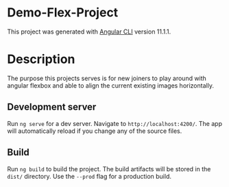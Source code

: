 # Demo-Flex-Project

This project was generated with [Angular CLI](https://github.com/angular/angular-cli) version 11.1.1.

# Description

The purpose this projects serves is for new joiners to play around with angular flexbox and able to align the current existing images horizontally.

## Development server

Run `ng serve` for a dev server. Navigate to `http://localhost:4200/`. The app will automatically reload if you change any of the source files.

## Build

Run `ng build` to build the project. The build artifacts will be stored in the `dist/` directory. Use the `--prod` flag for a production build.

